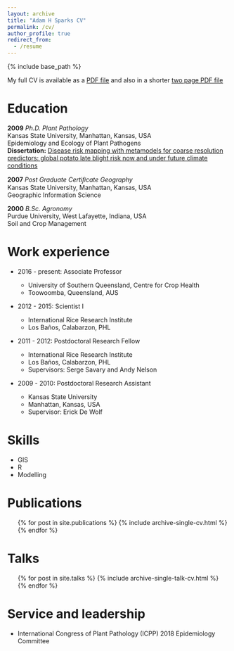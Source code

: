 ```yaml
---
layout: archive
title: "Adam H Sparks CV"
permalink: /cv/
author_profile: true
redirect_from:
  - /resume
---
```


{% include base_path %}

My full CV is available as a [PDF file](https://github.com/adamhsparks/AHSparks_CV/raw/master/AHSparks_CV.pdf) and also in a shorter [two page PDF file](https://github.com/adamhsparks/AHSparks_CV/raw/master/AHSparks_2_Page_CV.pdf)

Education
======
**2009** *Ph.D. Plant Pathology*  
Kansas State University, Manhattan, Kansas, USA  
Epidemiology and Ecology of Plant Pathogens  
**Dissertation:** [Disease risk mapping with metamodels for coarse resolution
predictors: global potato late blight risk now and under future climate conditions](https://github.com/adamhsparks/Global-Late-Blight-MetaModelling)

**2007** *Post Graduate Certiﬁcate Geography*  
Kansas State University, Manhattan, Kansas, USA  
Geographic Information Science  

**2000** *B.Sc. Agronomy*  
Purdue University, West Lafayette, Indiana, USA  
Soil and Crop Management  

Work experience
======

* 2016 - present: Associate Professor
  * University of Southern Queensland, Centre for Crop Health
  * Toowoomba, Queensland, AUS

* 2012 - 2015: Scientist I
  * International Rice Research Institute
  * Los Baños, Calabarzon, PHL

* 2011 - 2012: Postdoctoral Research Fellow
  * International Rice Research Institute
  * Los Baños, Calabarzon, PHL
  * Supervisors: Serge Savary and Andy Nelson

* 2009 - 2010: Postdoctoral Research Assistant
  * Kansas State University
  * Manhattan, Kansas, USA
  * Supervisor: Erick De Wolf


Skills
======
* GIS
* R
* Modelling

Publications
======
  <ul>{% for post in site.publications %}
    {% include archive-single-cv.html %}
  {% endfor %}</ul>

Talks
======
  <ul>{% for post in site.talks %}
    {% include archive-single-talk-cv.html %}
  {% endfor %}</ul>


Service and leadership
======
* International Congress of Plant Pathology (ICPP) 2018 Epidemiology Committee
